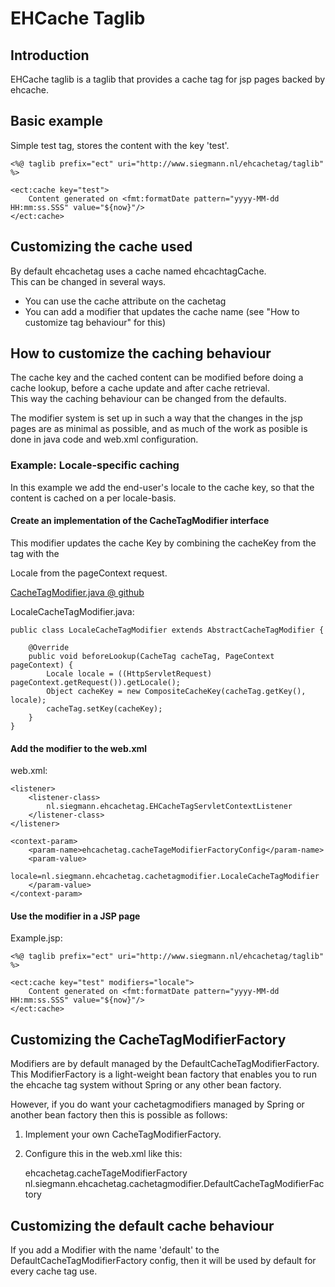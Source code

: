 # EHCache Taglib
## Introduction

EHCache taglib is a taglib that provides a cache tag for jsp pages backed by ehcache.

## Basic example

Simple test tag, stores the content with the key 'test'.

	<%@ taglib prefix="ect" uri="http://www.siegmann.nl/ehcachetag/taglib" %>
	
	<ect:cache key="test">
		Content generated on <fmt:formatDate pattern="yyyy-MM-dd HH:mm:ss.SSS" value="${now}"/>
	</ect:cache>


## Customizing the cache used
By default ehcachetag uses a cache named ehcachtagCache.  
This can be changed in several ways.

- You can use the cache attribute on the cachetag
- You can add a modifier that updates the cache name (see "How to customize tag behaviour" for this)

## How to customize the caching behaviour
The cache key and the cached content can be modified before doing a cache lookup, before a cache update and after cache retrieval.  
This way the caching behaviour can be changed from the defaults.  

The modifier system is set up in such a way that the changes in the jsp pages are as minimal as possible, and as much of the
work as posible is done in java code and web.xml configuration.

### Example: Locale-specific caching
In this example we add the end-user's locale to the cache key, so that the content is cached on a per locale-basis.

#### Create an implementation of the CacheTagModifier interface
This modifier updates the cache Key by combining the cacheKey from the tag with the 

Locale from the pageContext request.

[CacheTagModifier.java @ github](https://github.com/psiegman/ehcachetag/blob/master/ehcachetag/src/main/java/nl/siegmann/ehcachetag/cachetagmodifier/CacheTagModifier.java)

LocaleCacheTagModifier.java:

	public class LocaleCacheTagModifier extends AbstractCacheTagModifier {
	
		@Override
		public void beforeLookup(CacheTag cacheTag, PageContext pageContext) {
			Locale locale = ((HttpServletRequest) pageContext.getRequest()).getLocale();
			Object cacheKey = new CompositeCacheKey(cacheTag.getKey(), locale);
			cacheTag.setKey(cacheKey);
		}
	}

#### Add the modifier to the web.xml
web.xml:

    <listener>
        <listener-class>
			nl.siegmann.ehcachetag.EHCacheTagServletContextListener
        </listener-class>
    </listener>

	<context-param>
		<param-name>ehcachetag.cacheTageModifierFactoryConfig</param-name>
		<param-value>
		locale=nl.siegmann.ehcachetag.cachetagmodifier.LocaleCacheTagModifier
		</param-value>
	</context-param>

#### Use the modifier in a JSP page  
Example.jsp:

	<%@ taglib prefix="ect" uri="http://www.siegmann.nl/ehcachetag/taglib" %>
	
	<ect:cache key="test" modifiers="locale">
		Content generated on <fmt:formatDate pattern="yyyy-MM-dd HH:mm:ss.SSS" value="${now}"/>
	</ect:cache>

## Customizing the CacheTagModifierFactory
Modifiers are by default managed by the DefaultCacheTagModifierFactory.
This ModifierFactory is a light-weight bean factory that enables you to run the ehcache tag system without Spring or any other bean factory.

However, if you do want your cachetagmodifiers managed by Spring or another bean factory then this is possible as follows:
1. Implement your own CacheTagModifierFactory.
2. Configure this in the web.xml like this:  

	<context-param>
		<param-name>ehcachetag.cacheTageModifierFactory</param-name>
		<param-value>
			nl.siegmann.ehcachetag.cachetagmodifier.DefaultCacheTagModifierFactory
		</param-value>
	</context-param>

## Customizing the default cache behaviour
If you add a Modifier with the name 'default' to the DefaultCacheTagModifierFactory config, then it will be used by default for every cache tag use.
